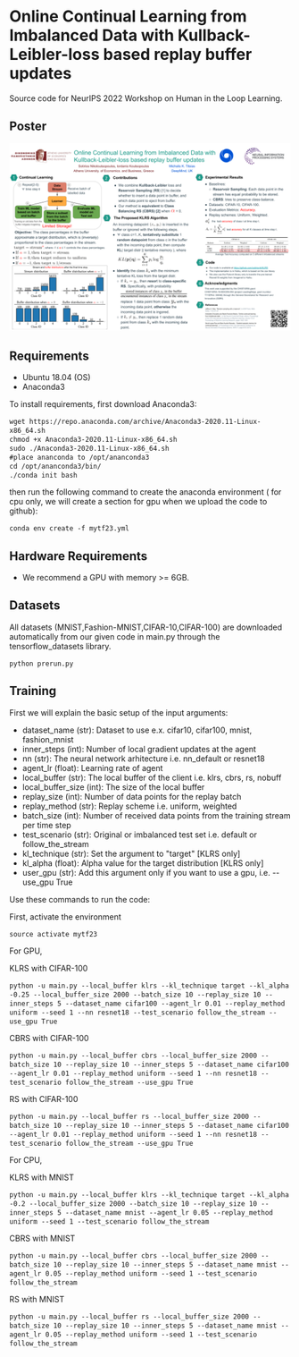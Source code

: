 # Online Continual Learning from Imbalanced Data with Kullback-Leibler-loss based replay buffer updates

Source code for NeurIPS 2022 Workshop on Human in the Loop Learning.

## Poster

![](img/neurips_poster.png)

## Requirements

- Ubuntu 18.04 (OS)
- Anaconda3

To install requirements, first download Anaconda3:

```setup
wget https://repo.anaconda.com/archive/Anaconda3-2020.11-Linux-x86_64.sh
chmod +x Anaconda3-2020.11-Linux-x86_64.sh
sudo ./Anaconda3-2020.11-Linux-x86_64.sh
#place ananconda to /opt/ananconda3
cd /opt/ananconda3/bin/
./conda init bash
```

then run the following command to create the anaconda environment ( for cpu only, we will create a section for gpu when we upload the code to github):

```setup
conda env create -f mytf23.yml 
```

## Hardware Requirements
- We recommend a GPU with memory >= 6GB.

## Datasets
All datasets (MNIST,Fashion-MNIST,CIFAR-10,CIFAR-100) are downloaded automatically from our given code in main.py through the tensorflow_datasets library.

```run the prerun.py file to download all the datasets
python prerun.py 
```

## Training

First we will explain the basic setup of the input arguments:
- dataset_name (str): Dataset to use e.x. cifar10, cifar100, mnist, fashion_mnist
- inner_steps (int): Number of local gradient updates at the agent
- nn (str): The neural network arhitecture i.e. nn_default or resnet18
- agent_lr (float): Learning rate of agent
- local_buffer (str): The local buffer of the client i.e. klrs, cbrs, rs, nobuff
- local_buffer_size (int): The size of the local buffer
- replay_size (int): Number of data points for the replay batch
- replay_method (str): Replay scheme i.e. uniform, weighted
- batch_size (int): Number of received data points from the training stream per time step
- test_scenario (str): Original or imbalanced test set i.e. default or follow_the_stream
- kl_technique (str): Set the argument to "target" [KLRS only]
- kl_alpha (float): Alpha value for the target distribution [KLRS only]
- user_gpu (str): Add this argument only if you want to use a gpu, i.e. --use_gpu True

Use these commands to run the code:

First, activate the environment
```train
source activate mytf23
```

For GPU,

KLRS with CIFAR-100

```train
python -u main.py --local_buffer klrs --kl_technique target --kl_alpha -0.25 --local_buffer_size 2000 --batch_size 10 --replay_size 10 --inner_steps 5 --dataset_name cifar100 --agent_lr 0.01 --replay_method uniform --seed 1 --nn resnet18 --test_scenario follow_the_stream --use_gpu True
```

CBRS with CIFAR-100

```train
python -u main.py --local_buffer cbrs --local_buffer_size 2000 --batch_size 10 --replay_size 10 --inner_steps 5 --dataset_name cifar100 --agent_lr 0.01 --replay_method uniform --seed 1 --nn resnet18 --test_scenario follow_the_stream --use_gpu True
```

RS with CIFAR-100

```train
python -u main.py --local_buffer rs --local_buffer_size 2000 --batch_size 10 --replay_size 10 --inner_steps 5 --dataset_name cifar100 --agent_lr 0.01 --replay_method uniform --seed 1 --nn resnet18 --test_scenario follow_the_stream --use_gpu True
```

For CPU,

KLRS with MNIST

```train
python -u main.py --local_buffer klrs --kl_technique target --kl_alpha -0.2 --local_buffer_size 2000 --batch_size 10 --replay_size 10 --inner_steps 5 --dataset_name mnist --agent_lr 0.05 --replay_method uniform --seed 1 --test_scenario follow_the_stream
```

CBRS with MNIST

```train
python -u main.py --local_buffer cbrs --local_buffer_size 2000 --batch_size 10 --replay_size 10 --inner_steps 5 --dataset_name mnist --agent_lr 0.05 --replay_method uniform --seed 1 --test_scenario follow_the_stream
```

RS with MNIST

```train
python -u main.py --local_buffer rs --local_buffer_size 2000 --batch_size 10 --replay_size 10 --inner_steps 5 --dataset_name mnist --agent_lr 0.05 --replay_method uniform --seed 1 --test_scenario follow_the_stream
```

<!---
## Hypothetical example

![](img/hypothetical_example.png)
-->
